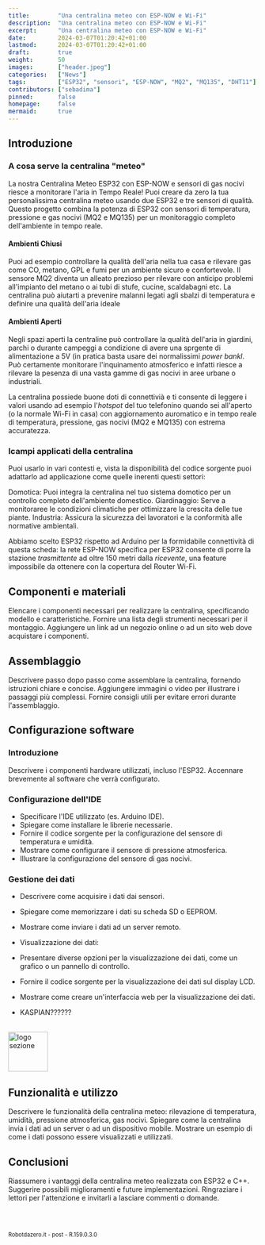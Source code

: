 ```yaml
---
title:        "Una centralina meteo con ESP-NOW e Wi-Fi"
description:  "Una centralina meteo con ESP-NOW e Wi-Fi"
excerpt:      "Una centralina meteo con ESP-NOW e Wi-Fi"
date:         2024-03-07T01:20:42+01:00
lastmod:      2024-03-07T01:20:42+01:00
draft:        true
weight:       50
images:       ["header.jpeg"]
categories:   ["News"]
tags:         ["ESP32", "sensori", "ESP-NOW", "MQ2", "MQ135", "DHT11"]
contributors: ["sebadima"]
pinned:       false
homepage:     false
mermaid:      true
---
```




<!-- 
<img width="300" class="x figure-img img-fluid lazyload blur-up"  src="/images/154.png" alt="schema connessioni">
<strong>1</strong>. <span style="background-color:#eeeeee"> Controllo delle versioni</span>:
img width="70" class="x figure-img img-fluid lazyload blur-up"  src="/hog/inter.svg" alt="logo sezione"><br><br>

```bash
```     
<div class="alert alert-doks d-flexflex-shrink-1" role="alert">🔑.</div>
<iframe  width="800" height="1200" src="https://robotdazero.ck.page/posts/000002" title="W3Schools Free Online Web Tutorials"></iframe>

-->



## Introduzione

### A cosa serve la centralina "meteo"

La nostra Centralina Meteo ESP32 con ESP-NOW e sensori di gas nocivi riesce a monitorare l'aria in Tempo Reale!
Puoi creare da zero la tua personalissima centralina meteo usando due ESP32 e tre sensori di qualità. Questo progetto combina la potenza di ESP32 con sensori di temperatura, pressione e gas nocivi (MQ2 e MQ135) per un monitoraggio completo dell'ambiente in tempo reale.

#### Ambienti Chiusi

Puoi ad esempio controllare la qualità dell'aria nella tua casa e rilevare gas come CO, metano, GPL e fumi per un ambiente sicuro e confortevole. Il sensore MQ2 diventa un alleato prezioso per rilevare con anticipo problemi all'impianto del metano o ai tubi di stufe, cucine, scaldabagni etc. La centralina può aiutarti a prevenire malanni legati agli sbalzi di temperatura e definire una qualità dell'aria ideale


#### Ambienti Aperti

Negli spazi aperti la centraline può controllare la qualità dell'aria in giardini, parchi o durante campeggi a condizione di avere una sprgente di alimentazione a 5V (in pratica basta usare dei normalissimi *power bankl*. Può certamente monitorare  l'inquinamento atmosferico e infatti riesce a rilevare la pesenza di una vasta gamme di gas nocivi in aree urbane o industriali.

La centralina possiede buone doti di connettivià e ti consente di leggere i valori usando ad esempio l'*hotspot* del tuo telefonino quando sei all'aperto (o la normale Wi-Fi in casa) con aggiornamento auromatico e in tempo reale di temperatura, pressione, gas nocivi (MQ2 e MQ135) con estrema accuratezza.

### Icampi applicati della centralina

Puoi usarlo in vari contesti e, vista la disponibilità del codice sorgente puoi adattarlo ad applicazione come quelle inerenti questi settori:

Domotica: Puoi integra la centralina nel tuo sistema domotico per un controllo completo dell'ambiente domestico.
Giardinaggio: Serve a monitoraree le condizioni climatiche per ottimizzare la crescita delle tue piante.
Industria: Assicura la sicurezza dei lavoratori e la conformità alle normative ambientali.

Abbiamo scelto ESP32 rispetto ad Arduino per la formidabile connettività di questa scheda: la rete ESP-NOW specifica per ESP32 consente di porre la stazione *trasmittente* ad oltre 150 metri dalla *ricevente*, una feature impossibile da ottenere con la copertura del Router Wi-Fi.

## Componenti e materiali

Elencare i componenti necessari per realizzare la centralina, specificando modello e caratteristiche.
Fornire una lista degli strumenti necessari per il montaggio.
Aggiungere un link ad un negozio online o ad un sito web dove acquistare i componenti.


## Assemblaggio

Descrivere passo dopo passo come assemblare la centralina, fornendo istruzioni chiare e concise.
Aggiungere immagini o video per illustrare i passaggi più complessi.
Fornire consigli utili per evitare errori durante l'assemblaggio.

## Configurazione software

### Introduzione

Descrivere i componenti hardware utilizzati, incluso l'ESP32.
Accennare brevemente al software che verrà configurato.

### Configurazione dell'IDE

- Specificare l'IDE utilizzato (es. Arduino IDE).
- Spiegare come installare le librerie necessarie.
- Fornire il codice sorgente per la configurazione del sensore di temperatura e umidità.
- Mostrare come configurare il sensore di pressione atmosferica.
- Illustrare la configurazione del sensore di gas nocivi.

### Gestione dei dati

- Descrivere come acquisire i dati dai sensori.
- Spiegare come memorizzare i dati su scheda SD o EEPROM.
- Mostrare come inviare i dati ad un server remoto.
- Visualizzazione dei dati:

- Presentare diverse opzioni per la visualizzazione dei dati, come un grafico o un pannello di controllo.
- Fornire il codice sorgente per la visualizzazione dei dati sul display LCD.
- Mostrare come creare un'interfaccia web per la visualizzazione dei dati.
- KASPIAN??????

<br><img width="80" class="x figure-img img-fluid lazyload blur-up"  src="/hog/inter.svg" alt="logo sezione"><br>

## Funzionalità e utilizzo

Descrivere le funzionalità della centralina meteo: rilevazione di temperatura, umidità, pressione atmosferica, gas nocivi.
Spiegare come la centralina invia i dati ad un server o ad un dispositivo mobile.
Mostrare un esempio di come i dati possono essere visualizzati e utilizzati.

## Conclusioni

Riassumere i vantaggi della centralina meteo realizzata con ESP32 e C++.
Suggerire possibili miglioramenti e future implementazioni.
Ringraziare i lettori per l'attenzione e invitarli a lasciare commenti o domande.


<br>
<br>
<p style="font-size: 0.80em;">Robotdazero.it - post - R.159.0.3.0</p>